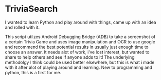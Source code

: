 # TriviaSearch

I wanted to learn Python and play around with things, came up with an idea and rolled with it.

This script utilzes Android Debugging Bridge (ADB) to take a screenshot of a certain Trivia Game and uses image manipulation and OCR to use google and recommend the best potential results in usually just enough time to choose an answer. It needs alot of work, i've lost interest, but wanted to share to help others and see if anyone adds to it! The underlying methodolgy I think could be used better elsewhere, but this is what i made with it after alot of playing around and learning. New to programming and python, this is a first for me.
